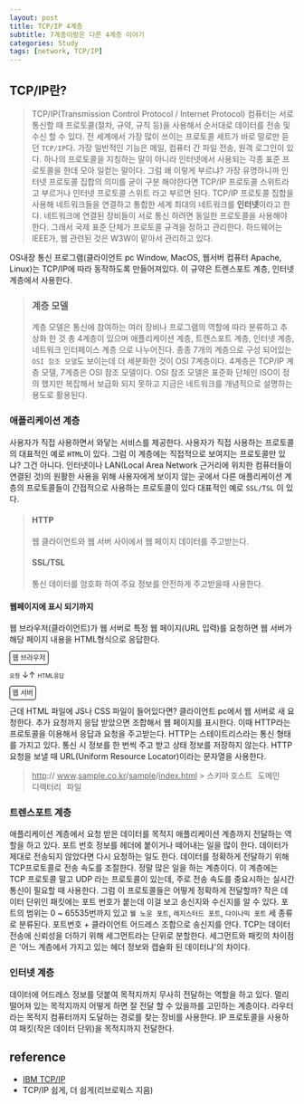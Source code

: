 ```yaml
---
layout: post
title: TCP/IP 4계층
subtitle: 7계층이랑은 다른 4계층 이야기
categories: Study
tags: [network, TCP/IP]
---
```


## TCP/IP란?

> TCP/IP(Transmission Control Protocol / Internet Protocol)
> 컴퓨터는 서로 통신할 때 프로토콜(절차, 규약, 규칙 등)을 사용해서 순서대로 데이터를 전송 및 수신 할 수 있다.
> 전 세계에서 가장 많이 쓰이는 프로토콜 세트가 바로 말로만 듣던 `TCP/IP`다.
> 가장 일반적인 기능은 메일, 컴퓨터 간 파일 전송, 원격 로그인이 있다.
> 하나의 프로토콜을 지칭하는 말이 아니라 인터넷에서 사용되는 각종 표준 프로토콜을 한데 모아 일컫는 말이다.
> 그럼 왜 이렇게 부르냐? 가장 유명하니까
> 인터넷 프로토콜 집합의 의미를 굳이 구분 해야한다면 TCP/IP 프로토콜 스위트라고 부르거나 인터넷 프로토콜 스위트 라고 부르면 된다.
> TCP/IP 프로토콜 집합을 사용해 네트워크들을 연결하고 통합한 세계 최대의 네트워크를 <b>인터넷</b>이라고 한다.
> 네트워크에 연결된 장비들이 서로 통신 하려면 동일한 프로토콜을 사용해야한다. 그래서 국제 표준 단체가 프로토콜 규격을 정하고 관리한다.
> 하드웨어는 IEEE가, 웹 관련된 것은 W3W이 맡아서 관리하고 있다.

OS내장 통신 프로그램(클라이언트 pc Window, MacOS, 웹서버 컴퓨터 Apache, Linux)는 TCP/IP에 따라 동작하도록 만들어져있다.
이 규약은 트렌스포트 계층, 인터넷 계층에서 사용한다.

> ### 계층 모델
>
> 계층 모델은 통신에 참여하는 여러 장비나 프로그램의 역할에 따라 분류하고 추상화 한 것
> 총 4계층이 있으며 애플리케이션 계층, 트렌스포트 계층, 인터넷 계층, 네트워크 인터페이스 계층 으로 나누어진다.
> 종종 7개의 계층으로 구성 되어있는 `OSI 참조 모델`도 보이는데 더 세분화한 것이 OSI 7계층이다.
> 4계층은 TCP/IP 계층 모델, 7계층은 OSI 참조 모델이다.
> OSI 참조 모델은 표준화 단체인 ISO이 정의 했지만 복잡해서 보급화 되지 못하고 지금은 네트워크를 개념적으로 설명하는 용도로 활용된다.

### 애플리케이션 계층

사용자가 직접 사용하면서 와닿는 서비스를 제공한다. 사용자가 직접 사용하는 프로토콜의 대표적인 예로 `HTML`이 있다.
그럼 이 계층에는 직접적으로 보여지는 프로토콜만 있냐? 그건 아니다. 인터넷이나 LAN(Local Area Network 근거리에 위치한 컴퓨터들이 연결된 것)의 원활한 사용을 위해 사용자에게 보이지 않는 곳에서 다른 애플리케이션 계층의 프로토콜들이 간접적으로 사용하는 프로토콜이 있다 대표적인 예로 `SSL/TSL` 이 있다.

> #### HTTP
>
> 웹 클라이언트와 웹 서버 사이에서 웹 페이지 데이터를 주고받는다.
>
> #### SSL/TSL
>
> 통신 데이터를 암호화 하여 주요 정보를 안전하게 주고받을때 사용한다.

#### 웹페이지에 표시 되기까지

웹 브라우저(클라이언트)가 웹 서버로 특정 웹 페이지(URL 입력)를 요청하면 웹 서버가 해당 페이지 내용을 HTML형식으로 응답한다.

<span style="border: 1px solid black; border-radius: 4px; padding: 4px; font-size: 12px">웹 브라우저</span>

<span style="font-size: 10px">요청</span> ↓↑ <span style="font-size: 10px">HTML응답</span>

<span style="border: 1px solid black; border-radius: 4px; padding: 4px; font-size: 12px">웹 서버</span>

근데 HTML 파일에 JS나 CSS 파일이 들어있다면? 클라이언트 pc에서 웹 서버로 새 요청한다. 추가 요청까지 응답 받았으면 조합해서 웹 페이지를 표시한다. 이때 HTTP라는 프로토콜을 이용해서 응답과 요청을 주고받는다.
HTTP는 스테이트리스라는 통신 형태를 가지고 있다. 통신 시 정보를 한 번씩 주고 받고 상태 정보를 저장하지 않는다. HTTP 요청을 보낼 때 URL(Uniform Resource Locator)이라는 문자열을 사용한다.

> <u>http</u>:// <u>www</u>.<u>sample.co.kr</u>/<u>sample</u>/<u>index.html</u> > <span style="margin-right: 3px;" title="사용하는 프로토콜">스키마</span><span style="margin-right: 10px;" title="서버의 이름 or 역할">호스트</span><span style="margin-right: 20px;" title="서버 운영하는 조직">도메인</span><span style="margin-right: 10px;" title="서버 내 폴더">디렉터리</span>파일

### 트렌스포트 계층

애플리케이션 계층에서 요청 받은 데이터를 목적지 애플리케이션 계층까지 전달하는 역할을 하고 있다. 포트 번호 정보를 헤더에 붙이거나 떼어내는 일을 많이 한다.
데이터가 제대로 전송되지 않았다면 다시 요청하는 일도 한다. 데이터를 정확하게 전달하기 위해 TCP프로토콜로 전송 속도를 조절한다. 정말 많은 일을 하는 계층이다.
이 계층에는 TCP 프로토콜 말고 UDP 라는 프로토콜이 있는데, 주로 전송 속도를 중요시하는 실시간 통신이 필요할 때 사용한다.
그럼 이 프로토콜들은 어떻게 정확하게 전달할까? 작은 데이터 단위인 패킷에는 포트 번호가 붙는데 이걸 보고 송신지와 수신지를 알 수 있다. 포트의 범위는 0 ~ 65535번까지 있고 `웰 노운 포트`, `레지스터드 포트`, `다이나믹 포트` 세 종류로 분류된다. 포트번호 + 클라이언트 어드레스 조합으로 송신지를 안다.
TCP는 데이터 전송에 신뢰성을 더하기 위해 세그먼트라는 단위로 분할한다. 세그먼트와 패킷의 차이점은 '어느 계층에서 가지고 있는 헤더 정보와 캡슐화 된 데이터냐'의 차이다.

### 인터넷 계층

데이터에 어드레스 정보를 덧붙여 목적지까지 무사히 전달하는 역할을 하고 있다. 멀리 떨어져 있는 목적지까지 어떻게 하면 잘 전달 할 수 있을까를 고민하는 계층이다. 라우터라는 목적지 컴퓨터까지 도달하는 경로를 찾는 장비를 사용한다. IP 프로토콜을 사용하여 패킷(작은 데이터 단위)을 목적지까지 전달한다.

## reference

- [IBM TCP/IP](https://www.ibm.com/docs/ko/aix/7.1?topic=management-transmission-control-protocolinternet-protocol)
- TCP/IP 쉽게, 더 쉽게(리브로윅스 지음)
